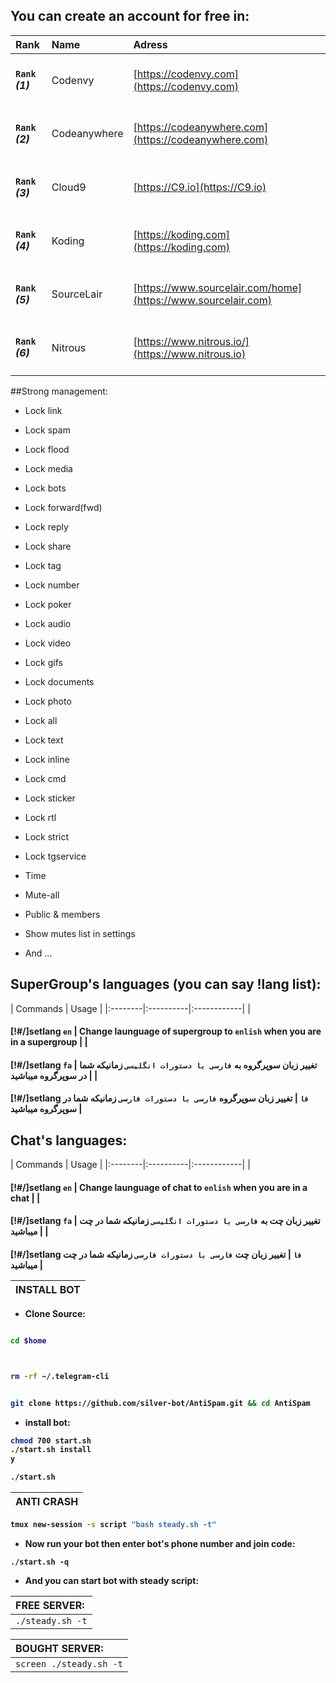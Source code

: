 
## You can create an account for free in:
|Rank | Name | Adress |
|:--------|:----------|:------------|
| <h4>`Rank` _(1)_ | Codenvy | [https://codenvy.com](https://codenvy.com) |
| <h4>`Rank` _(2)_ | Codeanywhere | [https://codeanywhere.com](https://codeanywhere.com) |
| <h4>`Rank` _(3)_ | Cloud9 | [https://C9.io](https://C9.io) |
| <h4>`Rank` _(4)_ | Koding | [https://koding.com](https://koding.com) |
| <h4>`Rank` _(5)_ | SourceLair | [https://www.sourcelair.com/home](https://www.sourcelair.com) |
| <h4>`Rank` _(6)_ | Nitrous | [https://www.nitrous.io/](https://www.nitrous.io) |

##Strong management:
- <p align="left">Lock link
- <p align="left">Lock spam
- <p align="left">Lock flood
- <p align="left">Lock media
- <p align="left">Lock bots
- <p align="left">Lock forward(fwd)
- <p align="left">Lock reply
- <p align="left">Lock share
- <p align="left">Lock tag
- <p align="left">Lock number
- <p align="left">Lock poker
- <p align="left">Lock audio
- <p align="left">Lock video
- <p align="left">Lock gifs
- <p align="left">Lock documents
- <p align="left">Lock photo
- <p align="left">Lock all
- <p align="left">Lock text
- <p align="left">Lock inline
- <p align="left">Lock cmd
- <p align="left">Lock sticker
- <p align="left">Lock rtl
- <p align="left">Lock strict
- <p align="left">Lock tgservice
- <p align="left">Time
- <p align="left">Mute-all
- <p align="left">Public & members
- <p align="left">Show mutes list in settings
- <p align="left">And ...

## SuperGroup's languages (you can say !lang list):
| Commands | Usage | 
|:--------|:----------|:------------|
| <h4>[!#/]setlang `en` | Change launguage of supergroup to `enlish` when you are in a supergroup |
| <h4>[!#/]setlang `fa` | تغییر زبان سوپرگروه به `فارسی با دستورات انگلیسی` زمانیکه شما در سوپرگروه میباشید |
| <h4>[!#/]setlang `فا` | تغییر زبان سوپرگروه `فارسی با دستورات فارسی` زمانیکه شما در سوپرگروه میباشید |
## Chat's languages:
| Commands | Usage | 
|:--------|:----------|:------------|
| <h4>[!#/]setlang `en` | Change launguage of chat to `enlish` when you are in a chat |
| <h4>[!#/]setlang `fa` | تغییر زبان چت به `فارسی با دستورات انگلیسی` زمانیکه شما در چت میباشید |
| <h4>[!#/]setlang `فا` | تغییر زبان چت `فارسی با دستورات فارسی` زمانیکه شما در چت میباشید |

| INSTALL BOT |
|:-----------------------|
- <p align="left">Clone Source:
```sh

cd $home



rm -rf ~/.telegram-cli


git clone https://github.com/silver-bot/AntiSpam.git && cd AntiSpam
```
- <p align="left">install bot:
```sh
chmod 700 start.sh
./start.sh install
y

./start.sh
```
| ANTI CRASH |
|:-----------------------|
```sh
tmux new-session -s script "bash steady.sh -t"
```
- <p align="left">Now run your bot then enter bot's phone number and join code:
`./start.sh -q`
- <p align="left">And you can start bot with steady script:

| FREE SERVER: |
|:-----------------------|
| `./steady.sh -t` |

| BOUGHT SERVER: |
|:-----------------------|
| `screen ./steady.sh -t` |

